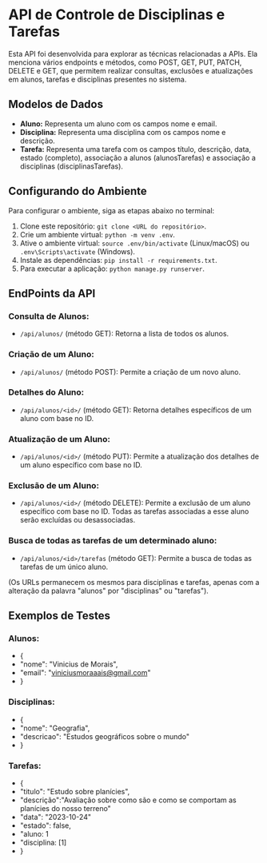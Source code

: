 # API de Controle de Disciplinas e Tarefas

Esta API foi desenvolvida para explorar as técnicas relacionadas a APIs. Ela menciona vários endpoints e métodos, como POST, GET, PUT, PATCH, DELETE e GET, que permitem realizar consultas, exclusões e atualizações em alunos, tarefas e disciplinas presentes no sistema.
## Modelos de Dados

- **Aluno:** Representa um aluno com os campos nome e email.
- **Disciplina:** Representa uma disciplina com os campos nome e descrição.
- **Tarefa:** Representa uma tarefa com os campos título, descrição, data, estado (completo), associação a alunos (alunosTarefas) e associação a disciplinas (disciplinasTarefas).

## Configurando do Ambiente

Para configurar o ambiente, siga as etapas abaixo no terminal:

1. Clone este repositório: `git clone <URL do repositório>`.
2. Crie um ambiente virtual: `python -m venv .env`.
3. Ative o ambiente virtual: `source .env/bin/activate` (Linux/macOS) ou `.env\Scripts\activate` (Windows).
4. Instale as dependências: `pip install -r requirements.txt`.
5. Para executar a aplicação: `python manage.py runserver`.

## EndPoints da API

### Consulta de Alunos:

- `/api/alunos/` (método GET): Retorna a lista de todos os alunos.

### Criação de um Aluno:

- `/api/alunos/` (método POST): Permite a criação de um novo aluno.

### Detalhes do Aluno:

- `/api/alunos/<id>/` (método GET): Retorna detalhes específicos de um aluno com base no ID.

### Atualização de um Aluno:

- `/api/alunos/<id>/` (método PUT): Permite a atualização dos detalhes de um aluno específico com base no ID.

### Exclusão de um Aluno:

- `/api/alunos/<id>/` (método DELETE): Permite a exclusão de um aluno específico com base no ID. Todas as tarefas associadas a esse aluno serão excluídas ou desassociadas.

### Busca de todas as tarefas de um determinado aluno:

- `/api/alunos/<id>/tarefas` (método GET): Permite a busca de todas as tarefas de um único aluno.

(Os URLs permanecem os mesmos para disciplinas e tarefas, apenas com a alteração da palavra "alunos" por "disciplinas" ou "tarefas").

## Exemplos de Testes

### Alunos:

- {
- "nome": "Vinicius de Morais",
- "email": "viniciusmoraaais@gmail.com"
- }

### Disciplinas:
- {
- "nome": "Geografia",
- "descricao": "Estudos geográficos sobre o mundo"
- }
### Tarefas:
- { 
- "titulo": "Estudo sobre planícies",
- "descrição":"Avaliação sobre como são e como se comportam as planícies do nosso terreno"
- "data": "2023-10-24"
- "estado": false,
- "aluno: 1
- "disciplina: [1]
- }
